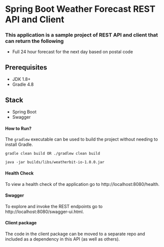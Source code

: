 # Spring Boot Weather Forecast REST API and Client

### This application is a sample project of REST API and client that can return the following
* Full 24 hour forecast for the next day based on postal code

## Prerequisites
- JDK 1.8+
- Gradle 4.8

## Stack
- Spring Boot
- Swagger

#### How to Run?
The `gradlew` executable can be used to build the project without needing to install Gradle.

```
gradle clean build OR ./gradlew clean build

java -jar builds/libs/weatherbit-io-1.0.0.jar
```

#### Health Check
To view a health check of the application go to http://localhost:8080/health.

#### Swagger
To explore and invoke the REST endpoints go to http://localhost:8080/swagger-ui.html.

#### Client package
The code in the client package can be moved to a separate repo and included as a dependency in this API (as well as others).